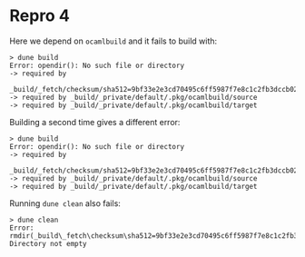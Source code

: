 # Repro 4

Here we depend on `ocamlbuild` and it fails to build with:
```
> dune build
Error: opendir(): No such file or directory
-> required by
   _build/_fetch/checksum/sha512=9bf33e2e3cd70495c6ff5987f7e8c1c2fb3dccb02da490140726fed3b374489cb93d500f57bea32a1a71da1c9d3dd207e476109d1aaa759f54c3ef07d5b7ccd8/dir
-> required by _build/_private/default/.pkg/ocamlbuild/source
-> required by _build/_private/default/.pkg/ocamlbuild/target
```

Building a second time gives a different error:
```
> dune build
Error: opendir(): No such file or directory
-> required by
   _build/_fetch/checksum/sha512=9bf33e2e3cd70495c6ff5987f7e8c1c2fb3dccb02da490140726fed3b374489cb93d500f57bea32a1a71da1c9d3dd207e476109d1aaa759f54c3ef07d5b7ccd8/dir
-> required by _build/_private/default/.pkg/ocamlbuild/source
-> required by _build/_private/default/.pkg/ocamlbuild/target
```

Running `dune clean` also fails:
```
> dune clean
Error:
rmdir(_build\_fetch\checksum\sha512=9bf33e2e3cd70495c6ff5987f7e8c1c2fb3dccb02da490140726fed3b374489cb93d500f57bea32a1a71da1c9d3dd207e476109d1aaa759f54c3ef07d5b7ccd8\dir\samples): Directory not empty
```
